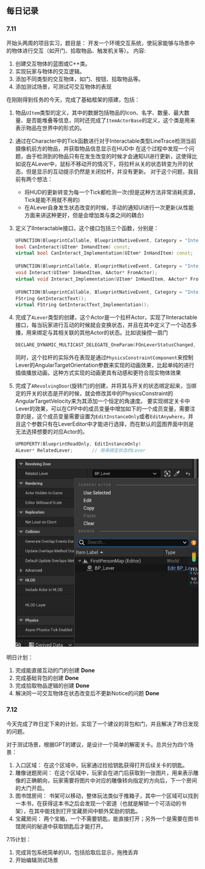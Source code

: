 ## 每日记录

### 7.11
开始头两周的项目实习，题目是：
开发一个环境交互系统，使玩家能够与场景中的物体进行交互（如开门、拾取物品、触发机关等）。 
内容:
1. 创建交互物体的蓝图或C++类。
2. 实现玩家与物体的交互逻辑。
3. 添加不同类型的交互物体，如门、按钮、拾取物品等。
4. 添加测试场景，可测试可交互物体的表现

在刚刚得到任务的今天，完成了基础框架的搭建，包括：
1. 物品`UItem`类型的定义，其中的数据包括物品的Icon、名字、数量、最大数量、是否能堆叠等信息，同时还完成了`ItemActorBase`的定义，这个类是用来表示物品在世界中的形式的。
2. 通过在Character中的Tick函数进行对于Interactable类型LineTrace检测当前摄像机前方的物品，并获取物品信息显示在HUD中
    在这个过程中发现一个问题，由于检测到的物品只有在发生改变的时候才会通知UI进行更新，这使得比如说在ALever中，鼠标不移动开的情况下，将拉杆从关的状态转变为开的状态，但是显示的互动提示仍然是关闭拉杆，并没有更新。
    对于这个问题，我目前有两个想法：
    * 将HUD的更新转变为每一个Tick都检测一次(但是这种方法非常消耗资源，Tick是能不用就不用的)
    * 在ALever自身发生状态改变的时候，手动的通知UI进行一次更新(从性能方面来讲这种更好，但是会增加类与类之间的耦合)

3. 定义了IInteractable接口，这个接口包括三个函数，分别是：
    ```cpp
    UFUNCTION(BlueprintCallable, BlueprintNativeEvent, Category = "Interact")
	bool CanInteract(UItem* InHandItem) const;							// 获取当前的Actor是否能互动
	virtual bool CanInteract_Implementation(UItem* InHandItem) const;

	UFUNCTION(BlueprintCallable, BlueprintNativeEvent, Category = "Interact")
	void Interact(UItem* InHandItem, AActor* FromActor);				// 与Actor互动
	virtual void Interact_Implementation(UItem* InHandItem, AActor* FromActor);

	UFUNCTION(BlueprintCallable, BlueprintNativeEvent, Category = "Interact")
	FString GetInteractText();											// 获取当前Actor的互动数据
	virtual FString GetInteractText_Implementation();
    ```
4. 完成了`ALever`类型的创建，这个Actor是一个拉杆Actor，实现了IInteractable接口，每当玩家进行互动的时候就会变换状态，并且在其中定义了一个动态多播，用来绑定与其相关联的其他Actor的状态。比如说操控一扇门
    ```cpp
    DECLARE_DYNAMIC_MULTICAST_DELEGATE_OneParam(FOnLeverStatusChanged, bool, IsOn);
    ```
    同时，这个拉杆的实际外在表现是通过`PhysicsConstraintComponent`来控制Lever的AngularTargetOrientation参数来实现的动画效果，比起单纯的进行插值播放动画，这种方式实现的动画更具有动感和更符合现实物体效果

5. 完成了`ARevolvingDoor`(旋转门)的创建，并将其与开关的状态绑定起来，当绑定的开关的状态是开的时候，就会修改其中的PhysicsConstraint的AngularTargetVelocity来为其添加一个恒定的角速度。
    要实现绑定关卡中Lever的效果，可以在CPP中的成员变量中增加如下的一个成员变量，需要注意的是，这个成员变量需要设置为`EditInstanceOnly`或者`EditAnywhere`，并且这个参数只有在LeverEditor中才能进行选择，而在默认的蓝图界面中则是无法选择想要的对应Actor的。
    ```cpp
    UPROPERTY(BlueprintReadOnly, EditInstanceOnly)
	ALever* RelatedLever;		// 用来绑定状态的Lever
    ```
    ![alt text](Images/BindLeverInLevel.png)


明日计划：
1. 完成能直接互动的门的创建 **Done**
2. 完成基础背包的创建 **Done**
3. 完成拾取物品逻辑的创建 **Done**
4. 解决同一可交互物体在状态改变后不更新Notice的问题 **Done**


### 7.12
今天完成了昨日定下来的计划，实现了一个建议的背包和门，并且解决了昨日发现的问题。

对于测试场景，根据GPT的建议，是设计一个简单的解密关卡。总共分为四个场景：
1. 入口区域：
    在这个区域中，玩家通过捡拾钥匙获得打开后续关卡的钥匙。
2. 雕像谜题房间：
    在这个区域中，玩家会在进门后获取到一张图片，用来表示雕像的正确朝向，玩家需要将图片中对应的雕像转向指定的方向后，下一个房间的大门开启。
3. 图书馆房间：
    书架可以移动，整体玩法类似于推箱子，其中一个区域可以找到一本书，在获得这本书之后会发现一个密道（也就是解锁一个可活动的书架），在其中能找到打开宝藏房间中额外奖励的钥匙。
4. 宝藏房间：
    两个宝箱，一个不需要钥匙，能直接打开；另外一个是需要在图书馆房间的秘道中获取钥匙后才能打开。

7.15计划：
1. 完成背包系统简单的UI，包括拾取后显示，拖拽丢弃
2. 开始编辑测试场景